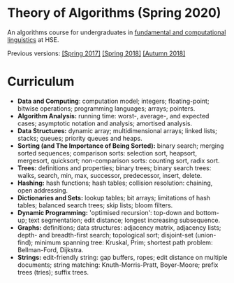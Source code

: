 # Theory of Algorithms (Spring 2020)

An algorithms course for undergraduates in [fundamental and computational linguistics](https://www.hse.ru/en/ba/ling/) at HSE.

Previous versions: [[Spring 2017]](https://github.com/mkuznets/hse-ling-algorithms/tree/2017-spring) [[Spring 2018]](https://github.com/mkuznets/hse-ling-algorithms/tree/2018-spring) [[Autumn 2018]](https://github.com/mkuznets/hse-ling-algorithms/tree/2018-fall)

# Curriculum

* **Data and Computing**: computation model; integers; floating-point; bitwise operations; programming languages; arrays; pointers.
* **Algorithm Analysis:** running time: worst-, average-, and expected cases; asymptotic notation and analysis; amortised analysis.
* **Data Structures:** dynamic array; multidimensional arrays; linked lists; stacks; queues; priority queues and heaps.
* **Sorting (and The Importance of Being Sorted):** binary search; merging sorted sequences; comparison sorts: selection sort, heapsort, mergesort, quicksort; non-comparison sorts: counting sort, radix sort.
* **Trees:** definitions and properties; binary trees; binary search trees: walks, search, min, max, successor, predecessor, insert, delete.
* **Hashing:** hash functions; hash tables; collision resolution: chaining, open addressing.
* **Dictionaries and Sets:** lookup tables; bit arrays; limitations of hash tables; balanced search trees; skip lists; bloom filters.
* **Dynamic Programming:** 'optimised recursion': top-down and bottom-up; text segmentation; edit distance; longest increasing subsequence.
* **Graphs:** definitions; data structures: adjacency matrix, adjacency lists; depth- and breadth-first search; topological sort; disjoint-set (union-find); minimum spanning tree: Kruskal, Prim; shortest path problem: Bellman-Ford, Dijkstra.
* **Strings:** edit-friendly string: gap buffers, ropes; edit distance on multiple documents; string matching: Knuth-Morris-Pratt, Boyer-Moore; prefix trees (tries); suffix trees.